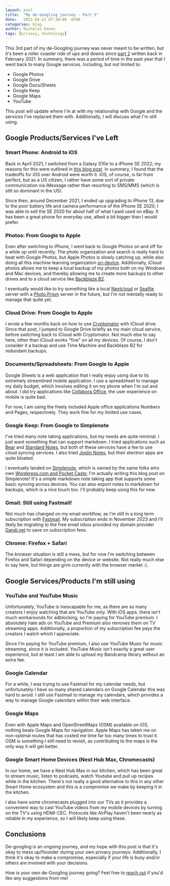 ```yaml
---
layout: post
title:  "My de-Googling journey - Part 3"
date:   2022-04-21 07:30:00 -0700
categories: blog
author: Nicholas Danes
tags: [privacy, technology]
---
```



This 3rd part of my de-Googling journey was never meant to be written, but it's been a roller coaster ride of ups and downs since [part 2](/blog/2021/02/21/degoogle-part2) written back in February 2021. In summary, there was a period of time in the past year that I went back to many Google services. Including, but not limited to:

* Google Photos
* Google Drive
* Google Docs/Sheets
* Google Keep
* Google Maps
* YouTube

This post will update where I'm at with my relationship with Google and the services I've replaced them with. Additionally, I will discuss what I'm still using.

## Google Products/Services I've Left

### Smart Phone: Android to iOS

Back in April 2021, I switched from a Galaxy S10e to a iPhone SE 2022; my reasons for this were outlined in [this blog post](https://ndanes.com/blog/2021/05/07/switched-to-iphone/). In summary, I found that the tradeoffs for iOS over Android were worth it. iOS, of course, is far from perfect, but as a US citizen, I rather have some sort of private communication via iMessage rather than resorting to SMS/MMS (which is still so dominant in the US). 

Since then, around December 2021, I ended up upgrading to iPhone 13, due to the poor battery life and camera performance of the iPhone SE 2020; I was able to sell the SE 2020 for about half of what I paid used on eBay. It has been a great phone for everyday use, albeit a bit bigger than I would prefer.

### Photos: From Google to Apple

Even after switching to iPhone, I went back to Google Photos on and off for a while up until recently. The photo organization and search is really hard to beat with Google Photos, but Apple Photos is slowly catching up, while also doing all this machine learning organization [on-device](https://machinelearning.apple.com/research/recognizing-people-photos). Additionally, iCloud photos allows me to keep a local backup of my photos both on my Windows and Mac devices, and thereby allowing me to create more backups to other drives and to a cloud service like [Backblaze B2](https://www.backblaze.com/b2/cloud-storage.html). 

I eventually would like to try something like a local [Nextcloud](https://nextcloud.com) or [Seafile](https://www.seafile.com) server with a [Photo Prism](https://photoprism.app) server in the future, but I'm not mentally ready to manage that quite yet. 

### Cloud Drive: From Google to Apple 

I wrote a few months back on how to use [Cryptomator](blog/2021/12/27/usingcryptomator-for-cheap-private-cloud-storage/) with iCloud drive. Since that post, I jumped to Google Drive briefly as my main cloud service, before switching back to iCloud with Cryptomator. Not much else to say here, other than iCloud works "fine" on all my devices. Of course, I don't consider it a backup and use Time Machine and Backblaze B2 for redundant backups. 

### Documents/Spreadsheets: From Google to Apple

Google Sheets is a web application that I really enjoy using due to its extremely streamlined mobile application. I use a spreadsheet to manage my daily budget, which involves editing it on my phone when I'm out and about. I did try applications like [Collabora Office](https://www.collaboraoffice.com), the user experience on mobile is quite bad. 

For now, I am using the freely included Apple office applications Numbers and Pages, respectively. They work fine for my limited use cases.

### Google Keep: From Google to Simplenote

I've tried many note taking applications, but my needs are quite minimal. I just want something that can support markdown. I tried applications such as [Bear](https://bear.app) and [Standard Notes](https://standardnotes.com), but both of these services have a fee to use cloud syncing services. I also tried [Joplin Notes](https://joplinapp.org), but their electron apps are quite bloated. 

I eventually landed on [Simplenote](https://simplenote.com), which is owned by the same folks who own [Wordpress.com and Pocket Casts](https://www.theverge.com/2021/7/16/22580023/automattic-pocket-casts-podcast-app-tumble-wordpress); I'm actually writing this blog post on Simplenote! It's a simple markdown note taking app that supports some basic syncing across devices. You can also export notes to markdown for backups, which is a nice touch too. I'll probably keep using this for now. 

### Gmail: Still using Fastmail!

Not much has changed on my email workflow, as I'm still in a long term subscription with [Fastmail](https://fastmail.com). My subscription ends in November 2023 and I'll likely be migrating to the free email inbox provided my domain provider [Gandi.net](https://gandi.net) to save on subscription fees.


### Chrome: Firefox + Safari

The browser situation is still a mess, but for now I'm switching between Firefox and Safari depending on the device or website. Not really much else to say here, but things are grim currently with the browser market :(.

## Google Services/Products I'm still using

### YouTube and YouTube Music

Unfortunately, YouTube is inescapable for me, as there are so many creators I enjoy watching that are YouTube only. With iOS apps, there isn't much workarounds for adblocking, so I'm paying for YouTube premium. I absolutely hate ads on YouTube and Premium also removes them on TV streaming apps. Additionally, a proportion of my subscription fee pays the creators I watch which I appreciate. 

Since I'm paying for YouTube premium, I also use YouTube Music for music streaming, since it is included. YouTube Music isn't exactly a great user experience, but at least I am able to upload my Bandcamp library without an extra fee. 

### Google Calendar

For a while, I was trying to use Fastmail for my calendar needs, but unfortunately I have so many shared calendars on Google Calendar this was hard to avoid. I  still use Fastmail to manage my calendars, which provides a way to manage Google calendars within their web interface. 

### Google Maps

Even with Apple Maps and OpenStreetMaps (OSM) available on iOS, nothing beats Google Maps for navigation. Apple Maps has taken me on non-optimal routes that has costed me time far too many times to trust it. OSM is something I still need to revisit, as contributing to the maps is the only way it will get better. 

### Google Smart Home Devices (Nest Hub Max, Chromecasts)

In our home, we have a Nest Hub Max in our kitchen, which has been great to stream music, listen to podcasts, watch Youtube and pull up recipes while in the kitchen. There's not really a good alternative to this in any other Smart Home ecosystem and this is a compromise we make by keeping it in the kitchen.

I also have some chromecasts plugged into our TVs as it provides a convenient way to cast YouTube videos from my mobile devices by turning on the TV's using HDMI-CEC. Protocols like AirPlay haven't been nearly as reliable in my experience, so I will likely keep using these. 

## Conclusions

De-googling is an ongoing journey, and my hope with this post is that it's okay to mess up/flounder during your own privacy journeys. Additionally, I think it's okay to make a compromise, especially if your life is busy and/or others are involved with your decisions. 

How is your own de-Googling journey going? Feel free to [reach out](/#contact) if you'd like any suggestions from me!


